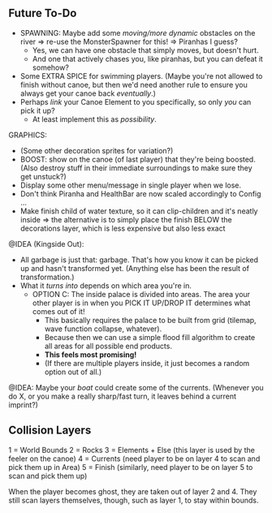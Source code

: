 



## Future To-Do

* SPAWNING: Maybe add some _moving/more dynamic_ obstacles on the river => re-use the MonsterSpawner for this! => Piranhas I guess?
  * Yes, we can have one obstacle that simply moves, but doesn't hurt.
  * And one that actively chases you, like piranhas, but you can defeat it somehow?
* Some EXTRA SPICE for swimming players. (Maybe you're not allowed to finish without canoe, but then we'd need another rule to ensure you always get your canoe back _eventually_.)
* Perhaps _link_ your Canoe Element to you specifically, so only _you_ can pick it up?
  * At least implement this as _possibility_.

GRAPHICS:
* (Some other decoration sprites for variation?)
* BOOST: show on the canoe (of last player) that they're being boosted. (Also destroy stuff in their immediate surroundings to make sure they get unstuck?)
* Display some other menu/message in single player when we lose.
* Don't think Piranha and HealthBar are now scaled accordingly to Config ...
* Make finish child of water texture, so it can clip-children and it's neatly inside => the alternative is to simply place the finish BELOW the decorations layer, which is less expensive but also less exact

@IDEA (Kingside Out): 
* All garbage is just that: garbage. That's how you know it can be picked up and hasn't transformed yet. (Anything else has been the result of transformation.)
* What it _turns into_ depends on which area you're in.
  * OPTION C: The inside palace is divided into areas. The area your other player is in when you PICK IT UP/DROP IT determines what comes out of it!
    * This basically requires the palace to be built from grid (tilemap, wave function collapse, whatever).
    * Because then we can use a simple flood fill algorithm to create all areas for all possible end products.
    * **This feels most promising!**
    * (If there are multiple players inside, it just becomes a random option out of all.) 

@IDEA: Maybe your _boat_ could create some of the currents. (Whenever you do X, or you make a really sharp/fast turn, it leaves behind a current imprint?)




## Collision Layers

1 = World Bounds
2 = Rocks
3 = Elements + Else (this layer is used by the feeler on the canoe)
4 = Currents (need player to be on layer 4 to scan and pick them up in Area)
5 = Finish (similarly, need player to be on layer 5 to scan and pick them up)

When the player becomes ghost, they are taken out of layer 2 and 4. They still scan layers themselves, though, such as layer 1, to stay within bounds.